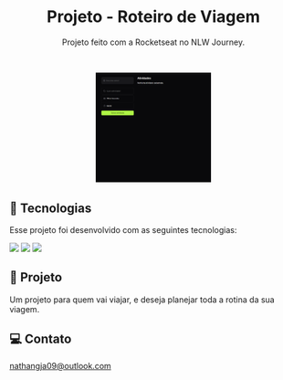 <h1 align="center"> Projeto - Roteiro de Viagem </h1>

<p align="center">
Projeto feito com a Rocketseat no NLW Journey. 
</p>
<br>

<p align="center">
  <img alt="APP - Roteiro de Viagem" src="/assets/preview.png" width="40%">
</p>

## 🚀 Tecnologias

Esse projeto foi desenvolvido com as seguintes tecnologias:

<div>
<img src="https://img.shields.io/badge/HTML-239120?style=for-the-badge&logo=html5&logoColor=white">
<img src="https://img.shields.io/badge/CSS-239120?&style=for-the-badge&logo=css3&logoColor=white">
<img src="https://img.shields.io/badge/JavaScript-F7DF1E?style=for-the-badge&logo=javascript&logoColor=black">
</div>

## 📓 Projeto

Um projeto para quem vai viajar, e deseja planejar toda a rotina da sua viagem.

## 💻 Contato 
nathangja09@outlook.com



